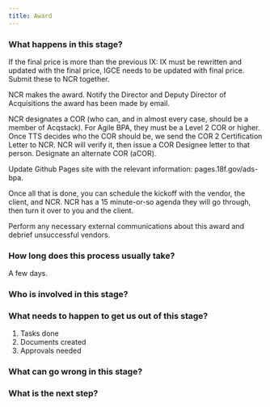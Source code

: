 ```yaml
---
title: Award
---
```


### What happens in this stage? 
If the final price is more than the previous IX: IX must be rewritten and updated with the final price, IGCE needs to be updated with final price.  Submit these to NCR together.

NCR makes the award. Notify the Director and Deputy Director of Acquisitions the award has been made by email. 

NCR designates a COR (who can, and in almost every case, should be a member of Acqstack). For Agile BPA, they must be a Level 2 COR or higher. Once TTS decides who the COR should be, we send the COR 2 Certification Letter to NCR. NCR will verify it, then issue a COR Designee letter to that person. Designate an alternate COR (aCOR).

Update Github Pages site with the relevant information: pages.18f.gov/ads-bpa.

Once all that is done, you can schedule the kickoff with the vendor, the client, and NCR. NCR has a 15 minute-or-so agenda they will go through, then turn it over to you and the client.

Perform any necessary external communications about this award and debrief unsuccessful vendors. 

### How long does this process usually take?
A few days.

### Who is involved in this stage? 

### What needs to happen to get us out of this stage? 
1. Tasks done
2. Documents created
3. Approvals needed

### What can go wrong in this stage? 

### What is the next step?

